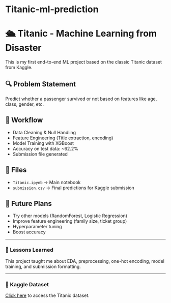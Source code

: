 # Titanic-ml-prediction

# 🛳️ Titanic - Machine Learning from Disaster

This is my first end-to-end ML project based on the classic Titanic dataset from Kaggle.

## 🔍 Problem Statement
Predict whether a passenger survived or not based on features like age, class, gender, etc.

## 🧠 Workflow
- Data Cleaning & Null Handling
- Feature Engineering (Title extraction, encoding)
- Model Training with XGBoost
- Accuracy on test data: ~62.2%
- Submission file generated

## 📁 Files
- `Titanic.ipynb` → Main notebook
- `submission.csv` → Final predictions for Kaggle submission

## 🚀 Future Plans
- Try other models (RandomForest, Logistic Regression)
- Improve feature engineering (family size, ticket group)
- Hyperparameter tuning
- Boost accuracy

---

### 🧠 Lessons Learned
This project taught me about EDA, preprocessing, one-hot encoding, model training, and submission formatting.

---

### 📌 Kaggle Dataset
[Click here](https://www.kaggle.com/competitions/titanic/data) to access the Titanic dataset.
